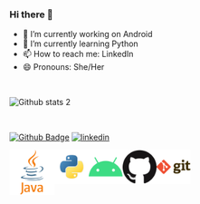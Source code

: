 ### Hi there 👋

- 🔭 I’m currently working on Android
- 🌱 I’m currently learning Python
- 📫 How to reach me: LinkedIn
- 😄 Pronouns: She/Her


<br>

![Github stats 2](https://github-readme-stats.vercel.app/api?username=bircanozmen&show_icons=true&theme=radical)

<br>


[![Github Badge](https://img.shields.io/badge/-Github-000?style=quare&labelColor=000&logo=Github&logoColor=white&link=link)](https://github.com/bircanozmen) 
[![linkedin](https://img.shields.io/badge/Linkedin-000000?style=for-the-badge&logo=Linkedin&logoColor=white)](https://www.linkedin.com/in/bircan-ozmen/)



[<img align="left" alt="Java" width="80px" src="https://raw.githubusercontent.com/github/explore/cebd63002168a05a6a642f309227eefeccd92950/topics/java/java.png" />][java]
[<img align="left" alt="Python" width="60px" src="https://raw.githubusercontent.com/github/explore/cebd63002168a05a6a642f309227eefeccd92950/topics/python/python.png" />][python]
[<img align="left" alt="Android" width="60px" src="https://raw.githubusercontent.com/github/explore/80688e429a7d4ef2fca1e82350fe8e3517d3494d/topics/android/android.png" />][android]
[<img align="left" alt="GitHub" width="60px" src="https://raw.githubusercontent.com/github/explore/78df643247d429f6cc873026c0622819ad797942/topics/github/github.png" />][github]
[<img align="left" alt="Git" width="60px" src="https://raw.githubusercontent.com/github/explore/80688e429a7d4ef2fca1e82350fe8e3517d3494d/topics/git/git.png" />][git]


<br />

[android]: https://www.android.com/
[github]: https://github.com/bircanozmen
[python]: https://www.python.org/
[java]: https://www.java.com/tr/
[git]: https://git-scm.com/

 
